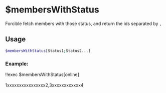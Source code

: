 # $membersWithStatus

Forcible fetch members with those status, and return the ids separated by `,`

## Usage

```bash
$membersWithStatus[Status1;Status2...]
```

### Example:
<discord-messages>
          <discord-message :bot="false" role-color="#ffcc9a" author="Member">
        !!exec $membersWithStatus[online]<br><br>
          </discord-message>
          <discord-message :bot="true" role-color="#0099ff" author="Custom Command" avatar="https://media.discordapp.net/avatars/725721249652670555/781224f90c3b841ba5b40678e032f74a.webp">
        1xxxxxxxxxxxxxxxx2,3xxxxxxxxxxxx4
        </discord-message>
</discord-messages>